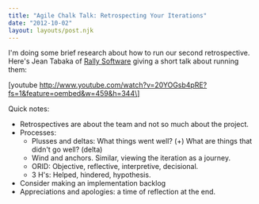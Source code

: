 ```yaml
---
title: "Agile Chalk Talk: Retrospecting Your Iterations"
date: "2012-10-02"
layout: layouts/post.njk
---
```


I'm doing some brief research about how to run our second retrospective. Here's Jean Tabaka of [Rally Software](http://www.rallydev.com) giving a short talk about running them:

\[youtube http://www.youtube.com/watch?v=20YOGsb4pRE?fs=1&feature=oembed&w=459&h=344\]

Quick notes:

- Retrospectives are about the team and not so much about the project.
- Processes:
  - Plusses and deltas: What things went well? (+) What are things that didn't go well? (delta)
  - Wind and anchors. Similar, viewing the iteration as a journey.
  - ORID: Objective, reflective, interpretive, decisional.
  - 3 H's: Helped, hindered, hypothesis.
- Consider making an implementation backlog
- Appreciations and apologies: a time of reflection at the end.
